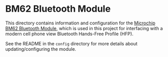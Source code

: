 # BM62 Bluetooth Module

This directory contains information and configuration for the [Microchip BM62 Bluetooth Module](https://www.microchip.com/en-us/product/BM62), which is used in this project  for interfacing with a modern cell phone view Bluetooth Hands-Free Profile (HFP).

See the README in the `config` directory for more details about updating/configuring the module.